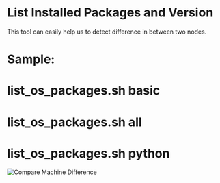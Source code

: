 List Installed Packages and Version
===================================
This tool can easily help us to detect difference in between two nodes.

# Sample:
# list_os_packages.sh basic
# list_os_packages.sh all
# list_os_packages.sh python

![Compare Machine Difference](https://raw.githubusercontent.com/DennyZhang/devops_public/master/doc/images/compare_machine_different.png)